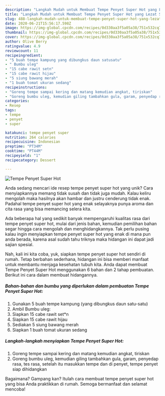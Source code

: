 ```yaml
---
description: "Langkah Mudah untuk Membuat Tempe Penyet Super Hot yang Lezat Sekali"
title: "Langkah Mudah untuk Membuat Tempe Penyet Super Hot yang Lezat Sekali"
slug: 488-langkah-mudah-untuk-membuat-tempe-penyet-super-hot-yang-lezat-sekali
date: 2020-06-21T15:56:17.598Z
image: https://img-global.cpcdn.com/recipes/0d330aa3f5a05a38/751x532cq70/tempe-penyet-super-hot-foto-resep-utama.jpg
thumbnail: https://img-global.cpcdn.com/recipes/0d330aa3f5a05a38/751x532cq70/tempe-penyet-super-hot-foto-resep-utama.jpg
cover: https://img-global.cpcdn.com/recipes/0d330aa3f5a05a38/751x532cq70/tempe-penyet-super-hot-foto-resep-utama.jpg
author: Olive Berry
ratingvalue: 4.9
reviewcount: 11
recipeingredient:
- "5 buah tempe kampung yang dibungkus daun satusatu"
- " Bumbu uleg"
- "15 cabe rawit setn"
- "15 cabe rawit hijau"
- "5 siung bawang merah"
- "1 buah tomat ukuran sedang"
recipeinstructions:
- "Goreng tempe sampai kering dan matang kemudian angkat, tiriskan"
- "Goreng bumbu uleg, kemudian giling tambahkan gula, garam, penyedap rasa, tes rasa, setelah itu masukkan tempe dan di penyet, tempe penyet siap dihidangkan"
categories:
- Resep
tags:
- tempe
- penyet
- super

katakunci: tempe penyet super 
nutrition: 264 calories
recipecuisine: Indonesian
preptime: "PT34M"
cooktime: "PT44M"
recipeyield: "1"
recipecategory: Dessert

---
```



![Tempe Penyet Super Hot](https://img-global.cpcdn.com/recipes/0d330aa3f5a05a38/751x532cq70/tempe-penyet-super-hot-foto-resep-utama.jpg)

Anda sedang mencari ide resep tempe penyet super hot yang unik? Cara menyiapkannya memang tidak susah dan tidak juga mudah. Kalau keliru mengolah maka hasilnya akan hambar dan justru cenderung tidak enak. Padahal tempe penyet super hot yang enak selayaknya punya aroma dan cita rasa yang bisa memancing selera kita.



Ada beberapa hal yang sedikit banyak mempengaruhi kualitas rasa dari tempe penyet super hot, mulai dari jenis bahan, kemudian pemilihan bahan segar hingga cara mengolah dan menghidangkannya. Tak perlu pusing kalau ingin menyiapkan tempe penyet super hot yang enak di mana pun anda berada, karena asal sudah tahu triknya maka hidangan ini dapat jadi sajian spesial.


Nah, kali ini kita coba, yuk, siapkan tempe penyet super hot sendiri di rumah. Tetap berbahan sederhana, hidangan ini bisa memberi manfaat untuk membantu menjaga kesehatan tubuh kita. Anda dapat membuat Tempe Penyet Super Hot menggunakan 6 bahan dan 2 tahap pembuatan. Berikut ini cara dalam membuat hidangannya.

<!--inarticleads1-->

##### Bahan-bahan dan bumbu yang diperlukan dalam pembuatan Tempe Penyet Super Hot:

1. Gunakan 5 buah tempe kampung (yang dibungkus daun satu-satu)
1. Ambil  Bumbu uleg:
1. Siapkan 15 cabe rawit set*n
1. Siapkan 15 cabe rawit hijau
1. Sediakan 5 siung bawang merah
1. Siapkan 1 buah tomat ukuran sedang




<!--inarticleads2-->

##### Langkah-langkah menyiapkan Tempe Penyet Super Hot:

1. Goreng tempe sampai kering dan matang kemudian angkat, tiriskan
1. Goreng bumbu uleg, kemudian giling tambahkan gula, garam, penyedap rasa, tes rasa, setelah itu masukkan tempe dan di penyet, tempe penyet siap dihidangkan




Bagaimana? Gampang kan? Itulah cara membuat tempe penyet super hot yang bisa Anda praktikkan di rumah. Semoga bermanfaat dan selamat mencoba!
